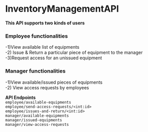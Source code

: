 # InventoryManagementAPI

**This API supports two kinds of users**  <br />
### Employee functionalities
-1)View available list of equipments <br />
-2) Issue & Return a particular piece of equipment to the manager <br />
-3)Request access for an unissued equipment <br />

### Manager functionalities
-1)View available/issued pieces of equipments <br />
-2) View access requests by employees<br />

**API Endpoints**  <br />
``` employee/available-equipments ```   <br />
```employee/send-access-requests/<int:id> ```  <br />
```employee/issues-and-return/<int:id> ```   <br />
```manager/available-equipments  ```   <br />
``` manager/issued-equipments  ```   <br />
```manager/view-access-requests```   <br />



